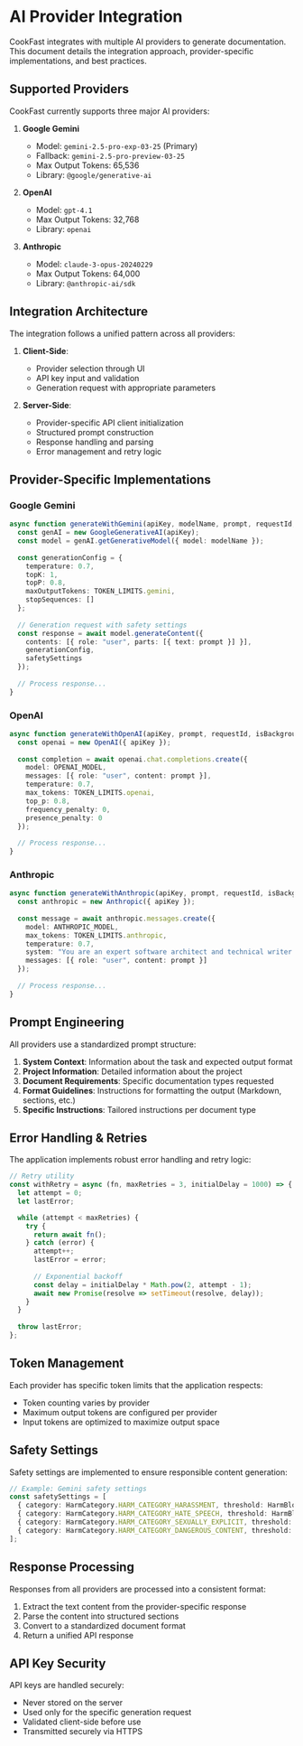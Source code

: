 # AI Provider Integration

CookFast integrates with multiple AI providers to generate documentation. This document details the integration approach, provider-specific implementations, and best practices.

## Supported Providers

CookFast currently supports three major AI providers:

1. **Google Gemini**
   - Model: `gemini-2.5-pro-exp-03-25` (Primary)
   - Fallback: `gemini-2.5-pro-preview-03-25`
   - Max Output Tokens: 65,536
   - Library: `@google/generative-ai`

2. **OpenAI**
   - Model: `gpt-4.1`
   - Max Output Tokens: 32,768
   - Library: `openai`

3. **Anthropic**
   - Model: `claude-3-opus-20240229`
   - Max Output Tokens: 64,000
   - Library: `@anthropic-ai/sdk`

## Integration Architecture

The integration follows a unified pattern across all providers:

1. **Client-Side**:
   - Provider selection through UI
   - API key input and validation
   - Generation request with appropriate parameters

2. **Server-Side**:
   - Provider-specific API client initialization
   - Structured prompt construction
   - Response handling and parsing
   - Error management and retry logic

## Provider-Specific Implementations

### Google Gemini

```typescript
async function generateWithGemini(apiKey, modelName, prompt, requestId, isBackground) {
  const genAI = new GoogleGenerativeAI(apiKey);
  const model = genAI.getGenerativeModel({ model: modelName });
  
  const generationConfig = {
    temperature: 0.7,
    topK: 1,
    topP: 0.8,
    maxOutputTokens: TOKEN_LIMITS.gemini,
    stopSequences: []
  };
  
  // Generation request with safety settings
  const response = await model.generateContent({
    contents: [{ role: "user", parts: [{ text: prompt }] }],
    generationConfig,
    safetySettings
  });
  
  // Process response...
}
```

### OpenAI

```typescript
async function generateWithOpenAI(apiKey, prompt, requestId, isBackground) {
  const openai = new OpenAI({ apiKey });
  
  const completion = await openai.chat.completions.create({
    model: OPENAI_MODEL,
    messages: [{ role: "user", content: prompt }],
    temperature: 0.7,
    max_tokens: TOKEN_LIMITS.openai,
    top_p: 0.8,
    frequency_penalty: 0,
    presence_penalty: 0
  });
  
  // Process response...
}
```

### Anthropic

```typescript
async function generateWithAnthropic(apiKey, prompt, requestId, isBackground) {
  const anthropic = new Anthropic({ apiKey });
  
  const message = await anthropic.messages.create({
    model: ANTHROPIC_MODEL,
    max_tokens: TOKEN_LIMITS.anthropic,
    temperature: 0.7,
    system: "You are an expert software architect and technical writer...",
    messages: [{ role: "user", content: prompt }]
  });
  
  // Process response...
}
```

## Prompt Engineering

All providers use a standardized prompt structure:

1. **System Context**: Information about the task and expected output format
2. **Project Information**: Detailed information about the project
3. **Document Requirements**: Specific documentation types requested
4. **Format Guidelines**: Instructions for formatting the output (Markdown, sections, etc.)
5. **Specific Instructions**: Tailored instructions per document type

## Error Handling & Retries

The application implements robust error handling and retry logic:

```typescript
// Retry utility
const withRetry = async (fn, maxRetries = 3, initialDelay = 1000) => {
  let attempt = 0;
  let lastError;

  while (attempt < maxRetries) {
    try {
      return await fn();
    } catch (error) {
      attempt++;
      lastError = error;
      
      // Exponential backoff
      const delay = initialDelay * Math.pow(2, attempt - 1);
      await new Promise(resolve => setTimeout(resolve, delay));
    }
  }
  
  throw lastError;
};
```

## Token Management

Each provider has specific token limits that the application respects:

- Token counting varies by provider
- Maximum output tokens are configured per provider
- Input tokens are optimized to maximize output space

## Safety Settings

Safety settings are implemented to ensure responsible content generation:

```typescript
// Example: Gemini safety settings
const safetySettings = [
  { category: HarmCategory.HARM_CATEGORY_HARASSMENT, threshold: HarmBlockThreshold.BLOCK_MEDIUM_AND_ABOVE },
  { category: HarmCategory.HARM_CATEGORY_HATE_SPEECH, threshold: HarmBlockThreshold.BLOCK_MEDIUM_AND_ABOVE },
  { category: HarmCategory.HARM_CATEGORY_SEXUALLY_EXPLICIT, threshold: HarmBlockThreshold.BLOCK_MEDIUM_AND_ABOVE },
  { category: HarmCategory.HARM_CATEGORY_DANGEROUS_CONTENT, threshold: HarmBlockThreshold.BLOCK_MEDIUM_AND_ABOVE },
];
```

## Response Processing

Responses from all providers are processed into a consistent format:

1. Extract the text content from the provider-specific response
2. Parse the content into structured sections
3. Convert to a standardized document format
4. Return a unified API response

## API Key Security

API keys are handled securely:

- Never stored on the server
- Used only for the specific generation request
- Validated client-side before use
- Transmitted securely via HTTPS 